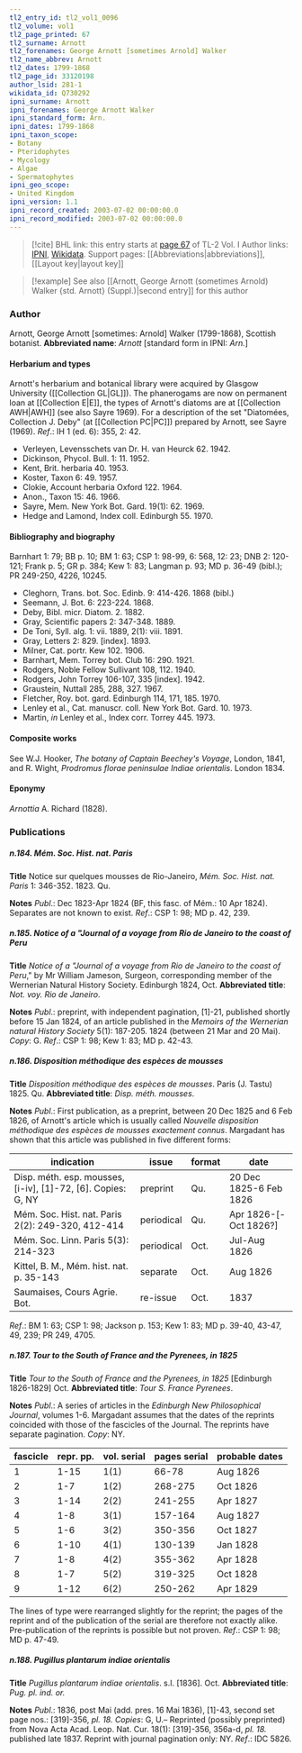 ```yaml
---
tl2_entry_id: tl2_vol1_0096
tl2_volume: vol1
tl2_page_printed: 67
tl2_surname: Arnott
tl2_forenames: George Arnott [sometimes Arnold] Walker
tl2_name_abbrev: Arnott
tl2_dates: 1799-1868
tl2_page_id: 33120198
author_lsid: 281-1
wikidata_id: Q730292
ipni_surname: Arnott
ipni_forenames: George Arnott Walker
ipni_standard_form: Arn.
ipni_dates: 1799-1868
ipni_taxon_scope: 
- Botany
- Pteridophytes
- Mycology
- Algae
- Spermatophytes
ipni_geo_scope: 
- United Kingdom
ipni_version: 1.1
ipni_record_created: 2003-07-02 00:00:00.0
ipni_record_modified: 2003-07-02 00:00:00.0
---
```


> [!cite] BHL link: this entry starts at [page 67](https://www.biodiversitylibrary.org/page/33120198) of TL-2 Vol. I
> Author links: [IPNI](https://www.ipni.org/a/281-1), [Wikidata](https://www.wikidata.org/wiki/Q730292). Support pages: [[Abbreviations|abbreviations]], [[Layout key|layout key]]

> [!example] See also [[Arnott, George Arnott (sometimes Arnold) Walker {std. Arnott} (Suppl.)|second entry]] for this author

### Author

Arnott, George Arnott \[sometimes: Arnold\] Walker (1799-1868), Scottish botanist. 
**Abbreviated name**: *Arnott* \[standard form in IPNI: *Arn.*\]

#### Herbarium and types

Arnott's herbarium and botanical library were acquired by Glasgow University ([[Collection GL|GL]]). The phanerogams are now on permanent loan at [[Collection E|E]], the types of Arnott's diatoms are at [[Collection AWH|AWH]] (see also Sayre 1969). For a description of the set "Diatomées, Collection J. Deby" (at [[Collection PC|PC]]) prepared by Arnott, see Sayre (1969).
*Ref*.: IH 1 (ed. 6): 355, 2: 42.
- Verleyen, Levensschets van Dr. H. van Heurck 62. 1942.
- Dickinson, Phycol. Bull. 1: 11. 1952.
- Kent, Brit. herbaria 40. 1953.
- Koster, Taxon 6: 49. 1957.
- Clokie, Account herbaria Oxford 122. 1964.
- Anon., Taxon 15: 46. 1966.
- Sayre, Mem. New York Bot. Gard. 19(1): 62. 1969.
- Hedge and Lamond, Index coll. Edinburgh 55. 1970.

#### Bibliography and biography

Barnhart 1: 79; BB p. 10; BM 1: 63; CSP 1: 98-99, 6: 568, 12: 23; DNB 2: 120-121; Frank p. 5; GR p. 384; Kew 1: 83; Langman p. 93; MD p. 36-49 (bibl.); PR 249-250, 4226, 10245.
- Cleghorn, Trans. bot. Soc. Edinb. 9: 414-426. 1868 (bibl.)
- Seemann, J. Bot. 6: 223-224. 1868.
- Deby, Bibl. micr. Diatom. 2. 1882.
- Gray, Scientific papers 2: 347-348. 1889.
- De Toni, Syll. alg. 1: vii. 1889, 2(1): viii. 1891.
- Gray, Letters 2: 829. \[index\]. 1893.
- Milner, Cat. portr. Kew 102. 1906.
- Barnhart, Mem. Torrey bot. Club 16: 290. 1921.
- Rodgers, Noble Fellow Sullivant 108, 112. 1940.
- Rodgers, John Torrey 106-107, 335 \[index\]. 1942.
- Graustein, Nuttall 285, 288, 327. 1967.
- Fletcher, Roy. bot. gard. Edinburgh 114, 171, 185. 1970.
- Lenley et al., Cat. manuscr. coll. New York Bot. Gard. 10. 1973.
- Martin, *in* Lenley et al., Index corr. Torrey 445. 1973.

#### Composite works

See W.J. Hooker, *The botany of Captain Beechey's Voyage*, London, 1841, and R. Wight, *Prodromus florae peninsulae Indiae orientalis*. London 1834.

#### Eponymy

*Arnottia* A. Richard (1828).

### Publications

##### n.184. Mém. Soc. Hist. nat. Paris

**Title**
Notice sur quelques mousses de Rio-Janeiro, *Mém. Soc. Hist. nat. Paris* 1: 346-352. 1823. Qu.

**Notes**
*Publ*.: Dec 1823-Apr 1824 (BF, this fasc. of Mém.: 10 Apr 1824). Separates are not known to exist.
*Ref*.: CSP 1: 98; MD p. 42, 239.

##### n.185. Notice of a "Journal of a voyage from Rio de Janeiro to the coast of Peru

**Title**
*Notice of a "Journal of a voyage from Rio de Janeiro to the coast of Peru*," by Mr William Jameson, Surgeon, corresponding member of the Wernerian Natural History Society. Edinburgh 1824, Oct.
**Abbreviated title**: *Not. voy. Rio de Janeiro*.

**Notes**
*Publ*.: preprint, with independent pagination, \[1\]-21, published shortly before 15 Jan 1824, of an article published in the *Memoirs of the Wernerian natural History Society* 5(1): 187-205. 1824 (between 21 Mar and 20 Mai). *Copy*: G.
*Ref*.: CSP 1: 98; Kew 1: 83; MD p. 42-43.

##### n.186. Disposition méthodique des espèces de mousses

**Title**
*Disposition méthodique des espèces de mousses*. Paris (J. Tastu) 1825. Qu.
**Abbreviated title**: *Disp. méth. mousses*.

**Notes**
*Publ*.: First publication, as a preprint, between 20 Dec 1825 and 6 Feb 1826, of Arnott's article which is usually called *Nouvelle disposition méthodique des espèces de mousses exactement connus*. Margadant has shown that this article was published in five different forms:

|indication	|issue	|format	|date|
|---	|---	|---	|---	|
|Disp. méth. esp. mousses, \[i-iv\], \[1\]-72, \[6\]. Copies: G, NY	|preprint	|Qu.	|20 Dec 1825-6 Feb 1826|
|Mém. Soc. Hist. nat. Paris 2(2): 249-320, 412-414	|periodical	|Qu.	|Apr 1826-\[-Oct 1826?\]|
|Mém. Soc. Linn. Paris 5(3): 214-323	|periodical	|Oct.	|Jul-Aug 1826|
|Kittel, B. M., Mém. hist. nat. p. 35-143	|separate	|Oct.	|Aug 1826|
|Saumaises, Cours Agrie. Bot.	|re-issue	|Oct.	|1837|

*Ref*.: BM 1: 63; CSP 1: 98; Jackson p. 153; Kew 1: 83; MD p. 39-40, 43-47, 49, 239; PR 249, 4705.

##### n.187. Tour to the South of France and the Pyrenees, in 1825

**Title**
*Tour to the South of France and the Pyrenees, in 1825* \[Edinburgh 1826-1829\] Oct.
**Abbreviated title**: *Tour S. France Pyrenees*.

**Notes**
*Publ*.: A series of articles in the *Edinburgh New Philosophical Journal*, volumes 1-6. Margadant assumes that the dates of the reprints coincided with those of the fascicles of the Journal. The reprints have separate pagination. *Copy*: NY.

|fascicle	|repr. pp.	|vol. serial	|pages serial	|probable dates|
|---	|---	|---	|---	|---	|
|1	|1-15	|1(1)	|66-78	|Aug 1826|
|2	|1-7	|1(2)	|268-275	|Oct 1826|
|3	|1-14	|2(2)	|241-255	|Apr 1827|
|4	|1-8	|3(1)	|157-164	|Aug 1827|
|5	|1-6	|3(2)	|350-356	|Oct 1827|
|6	|1-10	|4(1)	|130-139	|Jan 1828|
|7	|1-8	|4(2)	|355-362	|Apr 1828|
|8	|1-7	|5(2)	|319-325	|Oct 1828|
|9	|1-12	|6(2)	|250-262	|Apr 1829|

The lines of type were rearranged slightly for the reprint; the pages of the reprint and of the publication of the serial are therefore not exactly alike. Pre-publication of the reprints is possible but not proven.
*Ref*.: CSP 1: 98; MD p. 47-49.

##### n.188. Pugillus plantarum indiae orientalis

**Title**
*Pugillus plantarum indiae orientalis*. s.l. \[1836\]. Oct.
**Abbreviated title**: *Pug. pl. ind. or.*

**Notes**
*Publ*.: 1836, post Mai (add. pres. 16 Mai 1836), \[1\]-43, second set page nos.: \[319\]-356, *pl. 18. Copies*: G, U.– Reprinted (possibly preprinted) from Nova Acta Acad. Leop. Nat. Cur. 18(1): \[319\]-356, 356a-d, *pl. 18.* published late 1837. Reprint with journal pagination only: NY.
*Ref*.: IDC 5826.

